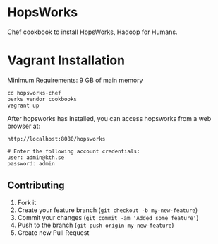 HopsWorks
==================

Chef cookbook to install HopsWorks, Hadoop for Humans.


Vagrant Installation
==================

Minimum Requirements: 9 GB of main memory

````
cd hopsworks-chef
berks vendor cookbooks
vagrant up
````

After hopsworks has installed, you can access hopsworks from a web browser at:
````
http://localhost:8080/hopsworks

# Enter the following account credentials:
user: admin@kth.se
password: admin
````



## Contributing

1. Fork it
2. Create your feature branch (`git checkout -b my-new-feature`)
3. Commit your changes (`git commit -am 'Added some feature'`)
4. Push to the branch (`git push origin my-new-feature`)
5. Create new Pull Request
